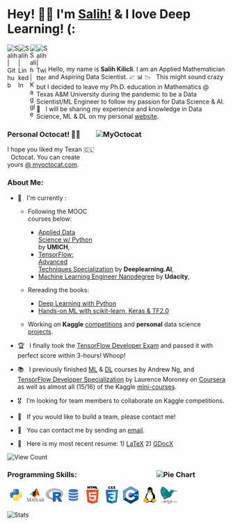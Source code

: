 # Hey! 🙋‍♂️ I'm [Salih!](https://salihkilicli.github.io/) & I love Deep Learning! (:

<a href="https://github.com/salihkilicli">
  <img align="left" alt="Salih | Github" width="25px" src="https://cdn.worldvectorlogo.com/logos/github-icon-1.svg" />
</a>
<a href="https://www.linkedin.com/in/salihkilicli/">
  <img align="left" alt="Salih | LinkedIn" width="27px" src="https://cdn3.iconfinder.com/data/icons/address-book-providers-in-black-white/512/linkedin-512.png" />
</a>
<a href="https://www.kaggle.com/math3mantic">
  <img align="left" alt="Salih | Kaggle" width="15px" src="https://www.iconbolt.com/iconsets/font-awesome-brands/kaggle.svg" />
</a>
<a href="https://twitter.com/math3mantic_">
  <img align="left" alt="Salih | Twitter" width="27px" src="https://cdn1.iconfinder.com/data/icons/social-media-circle-7/512/Circled_Twitter_svg-512.png" />
</a>

<br />
<br />

Hello, my name is **Salih Kilicli**. I am an Applied Mathematician and Aspiring Data Scientist. 📈 📊 📉  &nbsp; This might sound crazy but I decided to leave my Ph.D. education in Mathematics @ Texas A&M University during the pandemic to be a Data Scientist/ML Engineer to follow my passion for Data Science & AI. 🦾 &nbsp; I will be sharing my experience and knowledge in Data Science, ML & DL on my personal [website](https://salihkilicli.github.io/).
<!--and my [Medium](https://medium.com/@math3mantic) account.-->

### Personal Octocat! 🐙🐱 <img align="right" alt="MyOctocat" height =" 300px" width="300px" src="https://github.com/salihkilicli/salihkilicli/blob/master/octocat.png" />

I hope you liked my Texan 🇨🇱 &nbsp; Octocat. You can create yours [@ myoctocat.com](https://myoctocat.com/).

### About Me:

- 📖  &nbsp; I'm currently :

  - Following the MOOC courses below:
    - [Applied Data Science w/ Python](https://www.coursera.org/specializations/data-science-python?) by __UMICH__,
    - [TensorFlow: Advanced Techniques Specialization](https://www.coursera.org/specializations/tensorflow-advanced-techniques?) by __Deeplearning.AI__,
    - [Machine Learning Engineer Nanodegree](https://www.udacity.com/course/machine-learning-engineer-nanodegree--nd009t) by __Udacity__,
    
  - Rereading the books:
    - [Deep Learning with Python](https://www.manning.com/books/deep-learning-with-python)
    - [Hands-on ML with scikit-learn, Keras & TF2.0](https://www.amazon.com/Hands-Machine-Learning-Scikit-Learn-TensorFlow/dp/1492032646)

  - Working on __Kaggle__ [competitions](https://www.kaggle.com/competitions) and __personal__ data science [projects](https://salihkilicli.github.io/index.html#projects).

- 🏆  &nbsp; I finally took the [TensorFlow Developer Exam](https://www.credential.net/bbd5963f-94f6-472e-8042-efd114746357) and passed it with perfect score within 3-hours! Whoop!  
- 📚  &nbsp; I previously finished [ML](https://www.coursera.org/account/accomplishments/records/E2EHKPQW7DYF) & [DL](https://www.coursera.org/account/accomplishments/specialization/JBUU2DMS9344) courses by Andrew Ng, and [TensorFlow Developer Specialization](https://www.coursera.org/professional-certificates/tensorflow-in-practice?) by Laurence Moroney on [Coursera](https://www.coursera.org) as well as almost all (15/16) of the Kaggle [mini-courses](https://www.kaggle.com/learn/overview).
- 🎖 &nbsp; I’m looking for team members to collaborate on Kaggle competitions.
- 🙏 &nbsp; If you would like to build a team, please contact me!
- 📨 &nbsp; You can contact me by sending an [email](mrsalihkilicli@gmail.com).
- 📑 &nbsp; Here is my most recent resume: 1) [LaTeX](https://github.com/salihkilicli/salihkilicli/blob/master/Salih-Kilicli_TeX-Resume_Oc1_2020.pdf) 
                                           2) [GDocX](https://docs.google.com/document/d/1963UKJ9Nf_59HDKpltnhmTcUxd33oKk4upkKSmhc4kA/edit?ts=5f4fcffd)

![View Count](https://gpvc.arturio.dev/salihkilicli)

### Programming Skills:  <img align='right' src="https://github.com/salihkilicli/salihkilicli/blob/master/Experience.png" alt="Pie Chart" width="32%">

<code><img height="40" src="https://raw.githubusercontent.com/github/explore/80688e429a7d4ef2fca1e82350fe8e3517d3494d/topics/python/python.png"></code>
<code><img height="40" src="https://raw.githubusercontent.com/github/explore/80688e429a7d4ef2fca1e82350fe8e3517d3494d/topics/matlab/matlab.png"></code>
<code><img height="40" src="https://raw.githubusercontent.com/github/explore/80688e429a7d4ef2fca1e82350fe8e3517d3494d/topics/r/r.png"></code>
<code><img height="40" src="https://raw.githubusercontent.com/github/explore/80688e429a7d4ef2fca1e82350fe8e3517d3494d/topics/sql/sql.png"></code>
<code><img height="40" src="https://raw.githubusercontent.com/github/explore/80688e429a7d4ef2fca1e82350fe8e3517d3494d/topics/html/html.png"></code>
<code><img height="40" src="https://raw.githubusercontent.com/github/explore/80688e429a7d4ef2fca1e82350fe8e3517d3494d/topics/css/css.png"></code>
<code><img height="40" src="https://raw.githubusercontent.com/github/explore/80688e429a7d4ef2fca1e82350fe8e3517d3494d/topics/cpp/cpp.png"></code>
<code><img height="40" src="https://raw.githubusercontent.com/github/explore/80688e429a7d4ef2fca1e82350fe8e3517d3494d/topics/linux/linux.png"></code>
<code><img height="40" src="https://raw.githubusercontent.com/github/explore/80688e429a7d4ef2fca1e82350fe8e3517d3494d/topics/latex/latex.png"></code>
<!--<code><img height="40" src="https://raw.githubusercontent.com/github/explore/80688e429a7d4ef2fca1e82350fe8e3517d3494d/topics/git/git.png"></code>-->

<img align='left' src="https://github-readme-stats.vercel.app/api?username=salihkilicli&show_icons=true&title_color=fff&icon_color=79ff97&text_color=9f9f9f&bg_color=151515" alt="Stats" width="62%">
